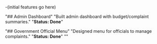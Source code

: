 -(initial features go here)

"## Admin Dashboard" 
"Built admin dashboard with budget/complaint summaries." 
"**Status: Done**" 

"## Government Official Menu" 
"Designed menu for officials to manage complaints." 
"**Status: Done**" 
"" 
